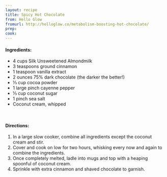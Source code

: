 ```yaml
---
layout: recipe
title: Spicy Hot Chocolate
from: Hello Glow
fromurl: http://helloglow.co/metabolism-boosting-hot-chocolate/
prep: 
cook: 
---
```


#### Ingredients:

* 4 cups Silk Unsweetened Almondmilk
* 3 teaspoons ground cinnamon
* 1 teaspoon vanilla extract
* 2 ounces 75% dark chocolate (the darker the better!)
* ⅓ cup cocoa powder
* 1 large pinch cayenne pepper
* ⅓ cup coconut sugar
* 1 pinch sea salt
* Coconut cream, whipped

<br>

#### Directions:

1. In a large slow cooker, combine all ingredients except the coconut cream and stir.
2. Cover and cook on low for two hours, whisking every now and again to combine the ingredients.
3. Once completely melted, ladle into mugs and top with a heaping spoonful of coconut cream. 
4. Sprinkle with extra cinnamon and shaved chocolate to garnish.
